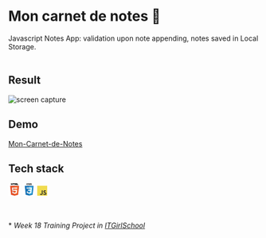 # Mon carnet de notes 📔

Javascript Notes App: validation upon note appending, notes saved in Local Storage.
<br><br>

## Result
<img width="35%" alt="screen capture" src="../main/assets/img/captureweb.jpeg">

## Demo
[Mon-Carnet-de-Notes]

## Tech stack

<code><img height="25" src="https://raw.githubusercontent.com/github/explore/80688e429a7d4ef2fca1e82350fe8e3517d3494d/topics/html/html.png"></code>
<code><img height="25" src="https://raw.githubusercontent.com/github/explore/80688e429a7d4ef2fca1e82350fe8e3517d3494d/topics/css/css.png"></code>
<code><img height="20" src="https://raw.githubusercontent.com/github/explore/80688e429a7d4ef2fca1e82350fe8e3517d3494d/topics/javascript/javascript.png"></code>




<br><br> 
\* _Week 18 Training Project in [ITGirlSchool]_ 
  

   [ITGirlSchool]: <https://itgirlschool.com/en>
   [Mon-Carnet-de-Notes]: <https://alenagm.github.io/Mon-Carnet-de-Notes/>
